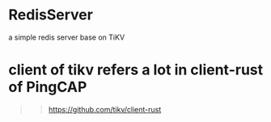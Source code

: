 # RedisServer
a simple redis server base on TiKV

# client of tikv refers a lot in client-rust of PingCAP
>> https://github.com/tikv/client-rust

